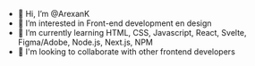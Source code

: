 - 👋 Hi, I’m @ArexanK
- 👀 I’m interested in Front-end development en design
- 🌱 I’m currently learning HTML, CSS, Javascript, React, Svelte, Figma/Adobe, Node.js, Next.js, NPM
- 👾 I'm looking to collaborate with other frontend developers  


<!---
ArexanK/ArexanK is a ✨ special ✨ repository because its `README.md` (this file) appears on your GitHub profile.
You can click the Preview link to take a look at your changes.
--->
